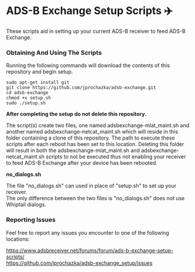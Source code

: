 # ADS-B Exchange Setup Scripts :airplane:

These scripts aid in setting up your current ADS-B receiver to feed ADS-B Exchange. 

### Obtaining And Using The Scripts

Running the following commands will download the contents of this repository and begin setup.

    sudo apt-get install git
    git clone https://github.com/jprochazka/adsb-exchange.git
    cd adsb-exchange
    chmod +x setup.sh
    sudo ./setup.sh
    
**After completing the setup do not delete this repository.**

The script(s) create two files, one named adsbexchange-mlat_maint.sh and another named adsbexchange-netcat_maint.sh which will reside in this folder containing a clone of this repository. The path to execute these scripts after each reboot has been set to this location. Deleting this folder will result in both the adsbexchange-mlat_maint.sh and adsbexchange-netcat_maint.sh scripts to not be executed thus not enabling your receiver to feed ADS-B Exchange after your device has been rebooted.

**no_dialogs.sh**

The file "no_dialogs.sh" can used in place of "setup.sh" to set up your receiver.  
The only difference between the two files is "no_dialogs.sh" does not use Whiptail dialogs.

### Reporting Issues

Feel free to report any issues you encounter to one of the following locations:

https://www.adsbreceiver.net/forums/forum/ads-b-exchange-setup-scripts/  
https://github.com/jprochazka/adsb-exchange_setup/issues  
